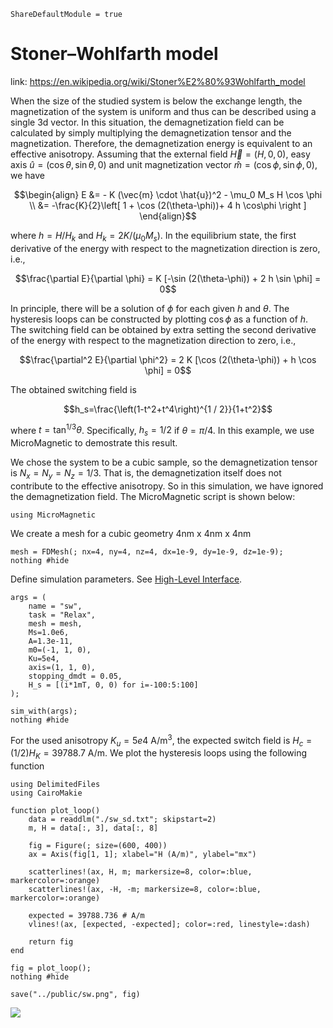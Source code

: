 ```@meta
ShareDefaultModule = true
```

# Stoner–Wohlfarth model

link: <https://en.wikipedia.org/wiki/Stoner%E2%80%93Wohlfarth_model>


When the size of the studied system is below the exchange length, the magnetization of the system is uniform
and thus can be described using a single 3d vector. In this situation, the demagnetization field can be calculated
by simply multiplying the demagnetization tensor and the magnetization. Therefore, the demagnetization energy is
equivalent to an effective anisotropy.
Assuming that the external field $\vec{H}=(H, 0, 0)$, easy axis $\hat{u}=(\cos\theta, \sin\theta, 0)$ and unit
magnetization vector $\hat{m}= (\cos\phi, \sin\phi, 0)$, we have
```math
\begin{align}
E &= - K (\vec{m} \cdot \hat{u})^2 - \mu_0 M_s H \cos \phi \\
&= -\frac{K}{2}\left[ 1 + \cos (2(\theta-\phi))+ 4 h \cos\phi \right ]
\end{align}
```
where $h=H/H_k$ and $H_k = 2K/(\mu_0 M_s)$. In the equilibrium state, the first derivative of the energy with respect to the
magnetization direction is zero, i.e.,
```math
\frac{\partial E}{\partial \phi} = K [-\sin (2(\theta-\phi)) + 2 h \sin \phi] = 0
```
In principle, there will be a solution of $\phi$ for each given $h$ and $\theta$. The hysteresis loops can be constructed
by plotting $\cos\phi$ as a function of  $h$. The switching field can be obtained by extra setting the second derivative
of the energy with respect to the magnetization direction to zero, i.e.,
```math
\frac{\partial^2 E}{\partial \phi^2} = 2 K [\cos (2(\theta-\phi)) +  h \cos \phi] = 0
```
The obtained switching field is
```math
h_s=\frac{\left(1-t^2+t^4\right)^{1 / 2}}{1+t^2}
```
where $t=\tan ^{1 / 3} \theta$. Specifically, $h_s=1/2$ if $\theta=\pi/4$. In this example, we use MicroMagnetic to demostrate
this result.

We chose the system to be a cubic sample, so the demagnetization tensor is $N_x=N_y=N_z=1/3$.
That is, the demagnetization itself does not contribute to the effective anisotropy. So in this simulation,
we have ignored the demagnetization field. The MicroMagnetic script is shown below:

````@example
using MicroMagnetic
````

We create a mesh for a cubic geometry 4nm x 4nm x 4nm

````@example
mesh = FDMesh(; nx=4, ny=4, nz=4, dx=1e-9, dy=1e-9, dz=1e-9);
nothing #hide
````

Define simulation parameters. See [High-Level Interface](@ref).

````@example
args = (
    name = "sw",
    task = "Relax",
    mesh = mesh,
    Ms=1.0e6,
    A=1.3e-11,
    m0=(-1, 1, 0),
    Ku=5e4,
    axis=(1, 1, 0),
    stopping_dmdt = 0.05,
    H_s = [(i*1mT, 0, 0) for i=-100:5:100]
);

sim_with(args);
nothing #hide
````

For the used anisotropy $K_u=5e4$ A/m$^3$, the expected switch field is $H_c = (1/2) H_K = 39788.7$ A/m.
We plot the hysteresis loops using the following function

````@example
using DelimitedFiles
using CairoMakie

function plot_loop()
    data = readdlm("./sw_sd.txt"; skipstart=2)
    m, H = data[:, 3], data[:, 8]

    fig = Figure(; size=(600, 400))
    ax = Axis(fig[1, 1]; xlabel="H (A/m)", ylabel="mx")

    scatterlines!(ax, H, m; markersize=8, color=:blue, markercolor=:orange)
    scatterlines!(ax, -H, -m; markersize=8, color=:blue, markercolor=:orange)

    expected = 39788.736 # A/m
    vlines!(ax, [expected, -expected]; color=:red, linestyle=:dash)

    return fig
end

fig = plot_loop();
nothing #hide
````

```@setup
save("../public/sw.png", fig)
```

![](../public/sw.png)

